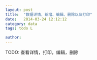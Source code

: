 ```yaml
---
layout: post
title:  "数据详情，新增、编辑、删除以及打印"
date:   2014-03-24 12:12:12
category: data
tags: todo L

author: 
---
```


TODO: 查看详情，打印，编辑，删除
